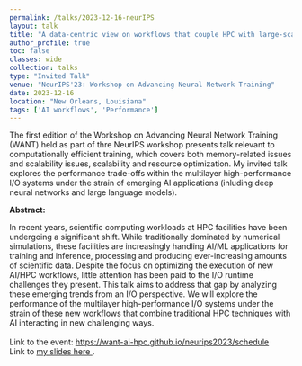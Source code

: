 ```yaml
---
permalink: /talks/2023-12-16-neurIPS
layout: talk
title: "A data-centric view on workflows that couple HPC with large-scale models"
author_profile: true
toc: false
classes: wide
collection: talks
type: "Invited Talk"
venue: "NeurIPS'23: Workshop on Advancing Neural Network Training"
date: 2023-12-16
location: "New Orleans, Louisiana"
tags: ['AI workflows', 'Performance']
---
```


The first edition of the Workshop on Advancing Neural Network Training (WANT) held as part of thre NeurIPS workshop presents talk relevant to computationally efficient training, which covers both memory-related issues and scalability issues, scalability and resource optimization. My invited talk explores the performance trade-offs within the multilayer high-performance I/O systems under the strain of emerging AI applications (inluding deep neural networks and large language models). 

<p class="archive__item-excerpt" itemprop="description">

<strong>Abstract:</strong>

In recent years, scientific computing workloads at HPC facilities have been undergoing a significant shift. While traditionally dominated by numerical simulations, these facilities are increasingly handling AI/ML applications for training and inference, processing and producing ever-increasing amounts of scientific data. Despite the focus on optimizing the execution of new AI/HPC workflows, little attention has been paid to the I/O runtime challenges they present. This talk aims to address that gap by analyzing these emerging trends from an I/O perspective. We will explore the performance of the multilayer high-performance I/O systems under the strain of these new workflows that combine traditional HPC techniques with AI interacting in new challenging ways.
<br/><br/>
Link to the event: <a href="https://want-ai-hpc.github.io/neurips2023/schedule"> https://want-ai-hpc.github.io/neurips2023/schedule </a>
<br/>
Link to <a href="https://drive.google.com/file/d/1rzuM03lbg2y4TfK80P4gzOfCvTXB7N5C/view">my slides here </a>.
</p>
